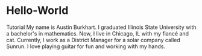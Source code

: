 # Hello-World
Tutorial
My name is Austin Burkhart. I graduated Illinois State University with a bachelor's in mathematics. Now, I live in Chicago, IL with my fiancé and cat. Currently, I work as a District Manager for a solar company called Sunrun. I love playing guitar for fun and working with my hands.

